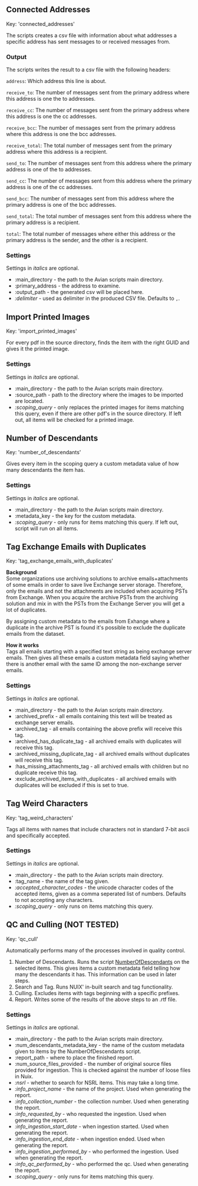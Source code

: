 ## Connected Addresses
Key: 'connected_addresses'

The scripts creates a csv file with information about what addresses a specific address has sent messages to or received messages from.

### Output
The scripts writes the result to a csv file with the following headers:

`address`: Which address this line is about.

`receive_to`: The number of messages sent from the primary address where this address is one the to addresses.

`receive_cc`: The number of messages sent from the primary address where this address is one the cc addresses.

`receive_bcc`: The number of messages sent from the primary address where this address is one the bcc addresses.

`receive_total`: The total number of messages sent from the primary address where this address is a recipient.

`send_to`: The number of messages sent from this address where the primary address is one of the to addresses.

`send_cc`: The number of messages sent from this address where the primary address is one of the cc addresses.

`send_bcc`: The number of messages sent from this address where the primary address is one of the bcc addresses.

`send_total`: The total number of messages sent from this address where the primary address is a recipient.

`total`: The total number of messages where either this address or the primary address is the sender, and the other is a recipient.

### Settings
Settings in *italics* are optional.
* :main_directory - the path to the Avian scripts main directory.
* :primary_address - the address to examine.
* :output_path - the generated csv will be placed here.
* *:delimiter* - used as delimiter in the produced CSV file.
Defaults to `,`.

## Import Printed Images
Key: 'import_printed_images'

For every pdf in the source directory, finds the item with the right GUID and gives it the printed image.
### Settings
Settings in *italics* are optional.
* :main_directory - the path to the Avian scripts main directory.
* :source_path - path to the directory where the images to be imported are located.
* *:scoping_query* - only replaces the printed images for items matching this query, even if there are other pdf's in the source directory.
If left out, all items will be checked for a printed image.

## Number of Descendants
Key: 'number_of_descendants'

Gives every item in the scoping query a custom metadata value of how many descendants the item has.
### Settings
Settings in *italics* are optional.
* :main_directory - the path to the Avian scripts main directory.
* :metadata_key - the key for the custom metadata.
* *:scoping_query* - only runs for items matching this query. 
If left out, script will run on all items.

## Tag Exchange Emails with Duplicates
Key: 'tag_exchange_emails_with_duplicates'

<b>Background</b><br>
Some organizations use archiving solutions to archive emails+attachments of some  emails in order to save live Exchange server storage.
Therefore, only the emails and not the attachments are included when acquiring PSTs from Exchange.
When you acquire the archive PSTs from the archiving solution and mix in with the PSTs from the Exchange Server you will get a lot of duplicates. 

By assigning custom metadata to the emails from Exhange where a duplicate in the archive PST is found it's possible to exclude the duplicate emails from the dataset. 

<b>How it works</b><br>
Tags all emails starting with a specified text string as being exchange server emails.
Then gives all these emails a custom metadata field saying whether there is another email with the same ID among the non-exchange server emails.

### Settings
Settings in *italics* are optional.
* :main_directory - the path to the Avian scripts main directory.
* :archived_prefix - all emails containing this text will be treated as exchange server emails.
* :archived_tag - all emails containing the above prefix will receive this tag.
* :archived_has_duplicate_tag - all archived emails with duplicates will receive this tag.
* :archived_missing_duplicate_tag - all archived emails without duplicates will receive this tag.
* :has_missing_attachments_tag - all archived emails with children but no duplicate receive this tag.
* :exclude_archived_items_with_duplicates - all archived emails with duplicates will be excluded if this is set to true.

## Tag Weird Characters
Key: 'tag_weird_characters'

Tags all items with names that include characters not in standard 7-bit ascii and specifically accepted.

### Settings
Settings in *italics* are optional.
* :main_directory - the path to the Avian scripts main directory.
* :tag_name - the name of the tag given.
* *:accepted_character_codes* - the unicode character codes of the accepted items, given as a comma seperated list of numbers.
Defaults to not accepting any characters.
* *:scoping_query* - only runs on items matching this query.

## QC and Culling (NOT TESTED)
Key: 'qc_cull'

Automatically performs many of the processes involved in quality control.

1. Number of Descendants. Runs the script [NumberOfDescendants](#number-of-descendants) on the selected items.
This gives items a custom metadata field telling how many the descendants it has.
This information can be used in later steps.
2. Search and Tag. Runs NUIX' in-built search and tag functionality.
3. Culling. Excludes items with tags beginning with a specific prefixes.
4. Report. Writes some of the results of the above steps to an .rtf file.

### Settings
Settings in *italics* are optional.
* :main_directory - the path to the Avian scripts main directory.
* :num_descendants_metadata_key - the name of the custom metadata given to items by the NumberOfDescendants script.
* :report_path - where to place the finished report.
* :num_source_files_provided - the number of original source files provided for ingestion. This is checked against the number of loose files in Nuix.
* *:nsrl* - whether to search for NSRL items. This may take a long time.
* *:info_project_name* - the name of the project. Used when generating the report.
* *:info_collection_number* - the collection number. Used when generating the report.
* *:info_requested_by* - who requested the ingestion. Used when generating the report.
* *:info_ingestion_start_date* - when ingestion started. Used when generating the report.
* *:info_ingestion_end_date* - when ingestion ended. Used when generating the report.
* *:info_ingestion_performed_by* - who performed the ingestion. Used when generating the report.
* *:info_qc_performed_by* - who performed the qc. Used when generating the report.
* *:scoping_query* - only runs for items matching this query.

